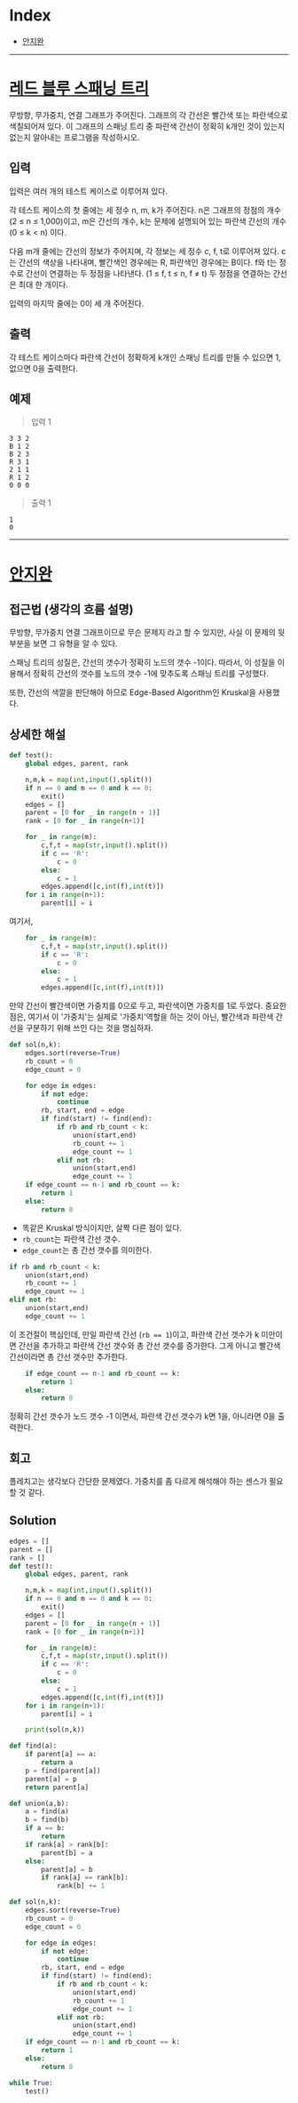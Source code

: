 # Index

+ [안지완](#안지완)

---

# [레드 블루 스패닝 트리](https://www.acmicpc.net/problem/4792)
무방향, 무가중치, 연결 그래프가 주어진다. 그래프의 각 간선은 빨간색 또는 파란색으로 색칠되어져 있다. 이 그래프의 스패닝 트리 중 파란색 간선이 정확히 k개인 것이 있는지 없는지 알아내는 프로그램을 작성하시오.
## 입력

입력은 여러 개의 테스트 케이스로 이루어져 있다.

각 테스트 케이스의 첫 줄에는 세 정수 n, m, k가 주어진다. n은 그래프의 정점의 개수 (2 ≤ n ≤ 1,000)이고, m은 간선의 개수, k는 문제에 설명되어 있는 파란색 간선의 개수 (0 ≤ k < n) 이다.

다음 m개 줄에는 간선의 정보가 주어지며, 각 정보는 세 정수 c, f, t로 이루어져 있다. c는 간선의 색상을 나타내며, 빨간색인 경우에는 R, 파란색인 경우에는 B이다. f와 t는 정수로 간선이 연결하는 두 정점을 나타낸다. (1 ≤ f, t ≤ n, f ≠ t) 두 정점을 연결하는 간선은 최대 한 개이다.

입력의 마지막 줄에는 0이 세 개 주어진다.

## 출력

각 테스트 케이스마다 파란색 간선이 정확하게 k개인 스패닝 트리를 만들 수 있으면 1, 없으면 0을 출력한다.



## 예제

> 입력 1

```
3 3 2
B 1 2
B 2 3
R 3 1
2 1 1
R 1 2
0 0 0
```

> 출력 1

```
1
0
```

---

# [안지완](https://github.com/synoti21)

## 접근법 (생각의 흐름 설명)
무방향, 무가중치 연결 그래프이므로 무슨 문제지 라고 할 수 있지만, 사실 이 문제의 뒷부분을 보면 그 유형을 알 수 있다.

스패닝 트리의 성질은, 간선의 갯수가 정확히 노드의 갯수 -1이다. 따라서, 이 성질을 이용해서 정확히 간선의 갯수를 노드의 갯수 -1에 맞추도록 스패닝 트리를 구성했다.

또한, 간선의 색깔을 판단해야 하므로 Edge-Based Algorithm인 Kruskal을 사용했다.

<!--문제를 풀며 생각의 흐름을 글로 작성-->


## 상세한 해설

```python
def test():
    global edges, parent, rank

    n,m,k = map(int,input().split())
    if n == 0 and m == 0 and k == 0:
        exit()
    edges = []
    parent = [0 for _ in range(n + 1)]
    rank = [0 for _ in range(n+1)]

    for _ in range(m):
        c,f,t = map(str,input().split())
        if c == 'R':
            c = 0
        else:
            c = 1
        edges.append([c,int(f),int(t)])
    for i in range(n+1):
        parent[i] = i
```
여기서,
```python
    for _ in range(m):
        c,f,t = map(str,input().split())
        if c == 'R':
            c = 0
        else:
            c = 1
        edges.append([c,int(f),int(t)])
```
만약 간선이 빨간색이면 가중치를 0으로 두고, 파란색이면 가중치를 1로 두었다. 중요한 점은, 여기서 이 '가중치'는 실제로 '가중치'역할을 하는 것이 아닌, 빨간색과 파란색 간선을 구분하기 위해 쓰인 다는 것을 명심하자.

```python
def sol(n,k):
    edges.sort(reverse=True)
    rb_count = 0
    edge_count = 0

    for edge in edges:
        if not edge:
            continue
        rb, start, end = edge
        if find(start) != find(end):
            if rb and rb_count < k:
                union(start,end)
                rb_count += 1
                edge_count += 1
            elif not rb:
                union(start,end)
                edge_count += 1
    if edge_count == n-1 and rb_count == k:
        return 1
    else:
        return 0
```
- 똑같은 Kruskal 방식이지만, 살짝 다른 점이 있다.
- `rb_count`는 파란색 간선 갯수.
- `edge_count`는 총 간선 갯수를 의미한다.

```python
if rb and rb_count < k:
    union(start,end)
    rb_count += 1
    edge_count += 1
elif not rb:
    union(start,end)
    edge_count += 1
```
이 조건절이 핵심인데, 만일 파란색 간선 (`rb == 1`)이고, 파란색 간선 갯수가 k 미만이면 간선을 추가하고 파란색 간선 갯수와 총 간선 갯수를 증가한다.
그게 아니고 빨간색 간선이라면 총 간선 갯수만 추가한다.

```python
    if edge_count == n-1 and rb_count == k:
        return 1
    else:
        return 0
```
정확히 간선 갯수가 노드 갯수 -1 이면서, 파란색 간선 갯수가 k면 1을, 아니라면 0을 출력한다.

## 회고

<!--이런 유형은 이렇게 접근하면 좋겠다 (이유와 함께)-->

플레치고는 생각보다 간단한 문제였다. 가중치를 좀 다르게 해석해야 하는 센스가 필요할 것 같다.

## Solution

<!--전체 코드 첨부-->

```python
edges = []
parent = []
rank = []
def test():
    global edges, parent, rank

    n,m,k = map(int,input().split())
    if n == 0 and m == 0 and k == 0:
        exit()
    edges = []
    parent = [0 for _ in range(n + 1)]
    rank = [0 for _ in range(n+1)]

    for _ in range(m):
        c,f,t = map(str,input().split())
        if c == 'R':
            c = 0
        else:
            c = 1
        edges.append([c,int(f),int(t)])
    for i in range(n+1):
        parent[i] = i

    print(sol(n,k))

def find(a):
    if parent[a] == a:
        return a
    p = find(parent[a])
    parent[a] = p
    return parent[a]

def union(a,b):
    a = find(a)
    b = find(b)
    if a == b:
        return
    if rank[a] > rank[b]:
        parent[b] = a
    else:
        parent[a] = b
        if rank[a] == rank[b]:
            rank[b] += 1

def sol(n,k):
    edges.sort(reverse=True)
    rb_count = 0
    edge_count = 0

    for edge in edges:
        if not edge:
            continue
        rb, start, end = edge
        if find(start) != find(end):
            if rb and rb_count < k:
                union(start,end)
                rb_count += 1
                edge_count += 1
            elif not rb:
                union(start,end)
                edge_count += 1
    if edge_count == n-1 and rb_count == k:
        return 1
    else:
        return 0

while True:
    test()
```
